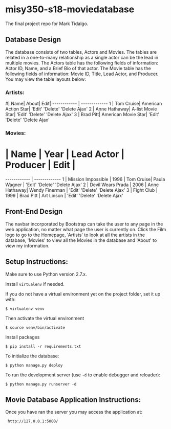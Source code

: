 # misy350-s18-moviedatabase
The final project repo for Mark Tidalgo.

## Database Design

The database consists of two tables, Actors and Movies. The tables are related in a one-to-many relationship as a single actor can be the lead in multiple movies. The Actors table has the following fields of information: Actor ID, Name, and a Brief Bio of that actor. The Movie table has the following fields of information: Movie ID, Title, Lead Actor, and Producer. You may view the table layouts below:

### Artists:

#| Name| About| Edit|
------------ | -------------
1 | Tom Cruise| American Action Star| 'Edit' 'Delete' 'Delete Ajax'
2 | Anne Hathaway| A-list Movie Star| 'Edit' 'Delete' 'Delete Ajax'
3 | Brad Pitt| American Movie Star| 'Edit' 'Delete' 'Delete Ajax'

### Movies:

# | Name | Year | Lead Actor | Producer | Edit |
------------ | -------------
1 | Mission Impossible | 1996 | Tom Cruise| Paula Wagner | 'Edit' 'Delete' 'Delete Ajax'
2 | Devil Wears Prada | 2006 | Anne Hathaway| Wendy Finerman | 'Edit' 'Delete' 'Delete Ajax'
3 | Fight Club | 1999 | Brad Pitt | Art Linson | 'Edit' 'Delete' 'Delete Ajax'




## Front-End Design

The navbar incorporated by Bootstrap can take the user to any page in the web application, no matter what page the user is currently on. Click the Film logo to go to the Homepage, 'Artists' to look at all the artists in the database, 'Movies' to view all the Movies in the database and 'About' to view my information.


## Setup Instructions:

Make sure to use Python version 2.7.x.

Install `virtualenv` if needed.

If you do not have a virtual environment yet on the project folder, set it up with:

    $ virtualenv venv

Then activate the virtual environment

    $ source venv/bin/activate

Install packages

    $ pip install -r requirements.txt

To initialize the database:

    $ python manage.py deploy

To run the development server (use `-d` to enable debugger and reloader):

    $ python manage.py runserver -d

## Movie Database Application Instructions:

Once you have ran the server you may access the application at:

     http://127.0.0.1:5000/

